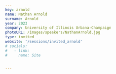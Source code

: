 ```yaml
---
key: arnold
name: Nathan Arnold
surname: Arnold
year: 2023
company: University of Illinois Urbana-Champaign
photoURL: /images/speakers/NathanArnold.jpg
type: invited
website: '/sessions/invited_arnold'
# socials:
#   - link: 
#     name: Site


---
```

